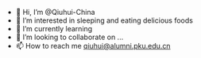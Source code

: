 - 👋 Hi, I’m @Qiuhui-China
- 👀 I’m interested in sleeping and eating delicious foods
- 🌱 I’m currently learning 
- 💞️ I’m looking to collaborate on ...
- 📫 How to reach me qiuhui@alumni.pku.edu.cn

<!---
Qiuhui-China/Qiuhui-China is a ✨ special ✨ repository because its `README.md` (this file) appears on your GitHub profile.
You can click the Preview link to take a look at your changes.
--->
